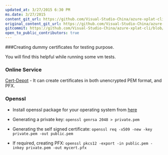 ```yaml
---
updated_at: 3/27/2015 6:30 PM
ms.date: 3/27/2015
content_git_url: https://github.com/Visual-Studio-China/azure-xplat-cli/blob/dev/Documentation/DummyCerts.md
original_content_git_url: https://github.com/Visual-Studio-China/azure-xplat-cli/blob/dev/Documentation/DummyCerts.md
gitcommit: https://github.com/Visual-Studio-China/azure-xplat-cli/blob/770c48dd9b5c4069ef24410dc5391595195e3a1a/Documentation/DummyCerts.md
open_to_public_contributors: true
---
```

###Creating dummy certificates for testing purpose.

You will find this helpful while running some vm tests.

### Online Service
[Cert-Depot](http://www.cert-depot.com.) - It can create certificates in both unencrypted PEM format, and PFX.

### Openssl

* Install openssl package for your operating system from [here](https://www.openssl.org/related/binaries.html)

* Generating a private key: 
```openssl genrsa 2048 > private.pem```

* Generating the self signed certificate:
```openssl req -x509 -new -key private.pem -out public.pem```

* If required, creating PFX:
```openssl pkcs12 -export -in public.pem -inkey private.pem -out mycert.pfx```

